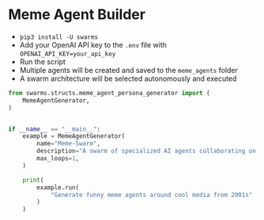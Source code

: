 # Meme Agent Builder

- `pip3 install -U swarms`
-  Add your OpenAI API key to the `.env` file with `OPENAI_API_KEY=your_api_key`
-  Run the script
-  Multiple agents will be created and saved to the `meme_agents` folder
-  A swarm architecture will be selected autonomously and executed

```python
from swarms.structs.meme_agent_persona_generator import (
    MemeAgentGenerator,
)


if __name__ == "__main__":
    example = MemeAgentGenerator(
        name="Meme-Swarm",
        description="A swarm of specialized AI agents collaborating on generating and sharing memes around cool media from 2001s",
        max_loops=1,
    )

    print(
        example.run(
            "Generate funny meme agents around cool media from 2001s"
        )
    )

```
